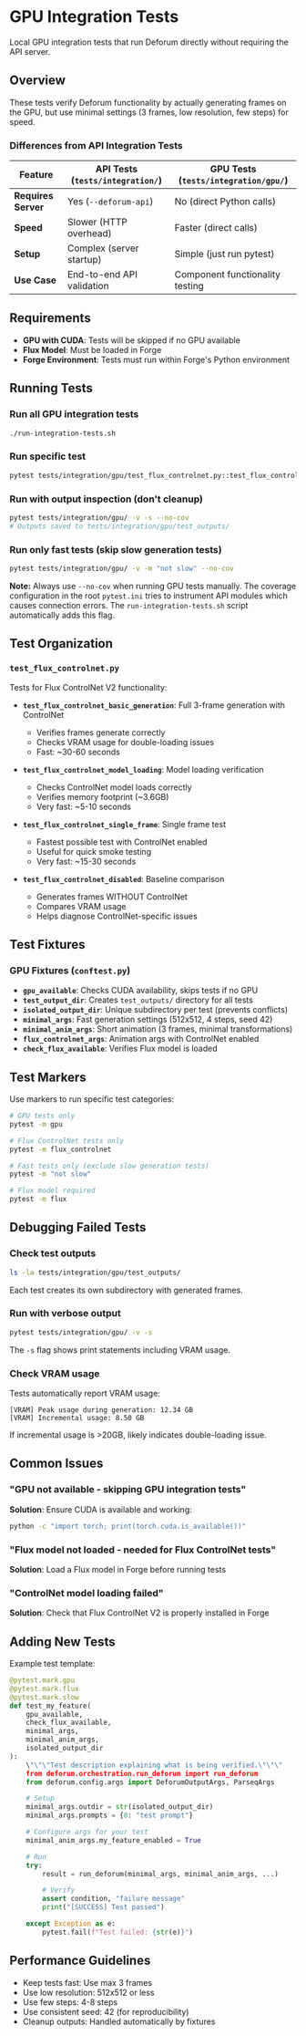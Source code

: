 # GPU Integration Tests

Local GPU integration tests that run Deforum directly without requiring the API server.

## Overview

These tests verify Deforum functionality by actually generating frames on the GPU, but use minimal settings (3 frames, low resolution, few steps) for speed.

### Differences from API Integration Tests

| Feature | API Tests (`tests/integration/`) | GPU Tests (`tests/integration/gpu/`) |
|---------|----------------------------------|--------------------------------------|
| **Requires Server** | Yes (`--deforum-api`) | No (direct Python calls) |
| **Speed** | Slower (HTTP overhead) | Faster (direct calls) |
| **Setup** | Complex (server startup) | Simple (just run pytest) |
| **Use Case** | End-to-end API validation | Component functionality testing |

## Requirements

- **GPU with CUDA**: Tests will be skipped if no GPU available
- **Flux Model**: Must be loaded in Forge
- **Forge Environment**: Tests must run within Forge's Python environment

## Running Tests

### Run all GPU integration tests
```bash
./run-integration-tests.sh
```

### Run specific test
```bash
pytest tests/integration/gpu/test_flux_controlnet.py::test_flux_controlnet_basic_generation -v --no-cov
```

### Run with output inspection (don't cleanup)
```bash
pytest tests/integration/gpu/ -v -s --no-cov
# Outputs saved to tests/integration/gpu/test_outputs/
```

### Run only fast tests (skip slow generation tests)
```bash
pytest tests/integration/gpu/ -v -m "not slow" --no-cov
```

**Note:** Always use `--no-cov` when running GPU tests manually. The coverage configuration in the root `pytest.ini` tries to instrument API modules which causes connection errors. The `run-integration-tests.sh` script automatically adds this flag.

## Test Organization

### `test_flux_controlnet.py`
Tests for Flux ControlNet V2 functionality:

- **`test_flux_controlnet_basic_generation`**: Full 3-frame generation with ControlNet
  - Verifies frames generate correctly
  - Checks VRAM usage for double-loading issues
  - Fast: ~30-60 seconds

- **`test_flux_controlnet_model_loading`**: Model loading verification
  - Checks ControlNet model loads correctly
  - Verifies memory footprint (~3.6GB)
  - Very fast: ~5-10 seconds

- **`test_flux_controlnet_single_frame`**: Single frame test
  - Fastest possible test with ControlNet enabled
  - Useful for quick smoke testing
  - Very fast: ~15-30 seconds

- **`test_flux_controlnet_disabled`**: Baseline comparison
  - Generates frames WITHOUT ControlNet
  - Compares VRAM usage
  - Helps diagnose ControlNet-specific issues

## Test Fixtures

### GPU Fixtures (`conftest.py`)

- **`gpu_available`**: Checks CUDA availability, skips tests if no GPU
- **`test_output_dir`**: Creates `test_outputs/` directory for all tests
- **`isolated_output_dir`**: Unique subdirectory per test (prevents conflicts)
- **`minimal_args`**: Fast generation settings (512x512, 4 steps, seed 42)
- **`minimal_anim_args`**: Short animation (3 frames, minimal transformations)
- **`flux_controlnet_args`**: Animation args with ControlNet enabled
- **`check_flux_available`**: Verifies Flux model is loaded

## Test Markers

Use markers to run specific test categories:

```bash
# GPU tests only
pytest -m gpu

# Flux ControlNet tests only
pytest -m flux_controlnet

# Fast tests only (exclude slow generation tests)
pytest -m "not slow"

# Flux model required
pytest -m flux
```

## Debugging Failed Tests

### Check test outputs
```bash
ls -la tests/integration/gpu/test_outputs/
```

Each test creates its own subdirectory with generated frames.

### Run with verbose output
```bash
pytest tests/integration/gpu/ -v -s
```

The `-s` flag shows print statements including VRAM usage.

### Check VRAM usage
Tests automatically report VRAM usage:
```
[VRAM] Peak usage during generation: 12.34 GB
[VRAM] Incremental usage: 8.50 GB
```

If incremental usage is >20GB, likely indicates double-loading issue.

## Common Issues

### "GPU not available - skipping GPU integration tests"
**Solution**: Ensure CUDA is available and working:
```bash
python -c "import torch; print(torch.cuda.is_available())"
```

### "Flux model not loaded - needed for Flux ControlNet tests"
**Solution**: Load a Flux model in Forge before running tests

### "ControlNet model loading failed"
**Solution**: Check that Flux ControlNet V2 is properly installed in Forge

## Adding New Tests

Example test template:

```python
@pytest.mark.gpu
@pytest.mark.flux
@pytest.mark.slow
def test_my_feature(
    gpu_available,
    check_flux_available,
    minimal_args,
    minimal_anim_args,
    isolated_output_dir
):
    \"\"\"Test description explaining what is being verified.\"\"\"
    from deforum.orchestration.run_deforum import run_deforum
    from deforum.config.args import DeforumOutputArgs, ParseqArgs

    # Setup
    minimal_args.outdir = str(isolated_output_dir)
    minimal_args.prompts = {0: "test prompt"}

    # Configure args for your test
    minimal_anim_args.my_feature_enabled = True

    # Run
    try:
        result = run_deforum(minimal_args, minimal_anim_args, ...)

        # Verify
        assert condition, "failure message"
        print("[SUCCESS] Test passed")

    except Exception as e:
        pytest.fail(f"Test failed: {str(e)}")
```

## Performance Guidelines

- Keep tests fast: Use max 3 frames
- Use low resolution: 512x512 or less
- Use few steps: 4-8 steps
- Use consistent seed: 42 (for reproducibility)
- Cleanup outputs: Handled automatically by fixtures
